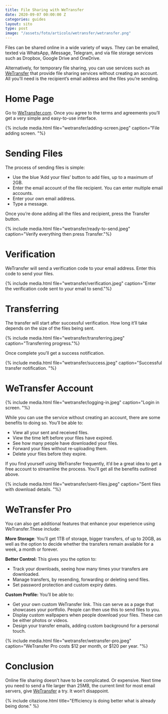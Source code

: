 ```yaml
---
title: File Sharing with WeTransfer
date: 2020-09-07 00:00:00 Z
categories: guides
layout: sito
type: post
image: "/assets/foto/articolo/wetransfer/wetransfer.png"
---
```


Files can be shared online in a wide variety of ways. They can be emailed, texted via WhatsApp, iMessage, Telegram, and via file storage services such as Dropbox, Google Drive and OneDrive.

Alternatively, for temporary file sharing, you can use services such as [WeTransfer](https://wetransfer.com) that provide file sharing services without creating an account. All you’ll need is the recipient’s email address and the files you’re sending.

# Home Page
Go to [WeTransfer.com](https://wetransfer.com). Once you agree to the terms and agreements you’ll get a very simple and easy-to-use interface.

{% include media.html file="wetransfer/adding-screen.jpeg" caption="File adding screen. "%}

# Sending Files
The process of sending files is simple:
- Use the blue ‘Add your files’ button to add files, up to a maximum of 2GB.
- Enter the email account of the file recipient. You can enter multiple email accounts.
- Enter your own email address.
- Type a message.

Once you’re done adding all the files and recipient, press the Transfer button.

{% include media.html file="wetransfer/ready-to-send.jpeg" caption="Verify everything then press Transfer."%}

# Verification
WeTransfer will send a verification code to your email address. Enter this code to send your files.

{% include media.html file="wetransfer/verification.jpeg" caption="Enter the verification code sent to your email to send."%}

# Transferring
The transfer will start after successful verification. How long it’ll take depends on the size of the files being sent.

{% include media.html file="wetransfer/transferring.jpeg" caption="Transferring progress."%}

Once complete you’ll get a success notification.

{% include media.html file="wetransfer/success.jpeg" caption="Successful transfer notification. "%}

# WeTransfer Account

{% include media.html file="wetransfer/logging-in.jpeg" caption="Login in screen. "%}

While you can use the service without creating an account, there are some benefits to doing so. You’ll be able to:
- View all your sent and received files.
- View the time left before your files have expired.
- See how many people have downloaded your files.
- Forward your files without re-uploading them.
- Delete your files before they expire.

If you find yourself using WeTransfer frequently, it’d be a great idea to get a free account to streamline the process. You'll get all the benefits outlined above.

{% include media.html file="wetransfer/sent-files.jpeg" caption="Sent files with download details. "%}

# WeTransfer Pro
You can also get additional features that enhance your experience using WeTransfer.These include:

**More Storage**: You’ll get 1TB of storage, bigger transfers, of up to 20GB, as well as the option to decide whether the transfers remain available for a week, a month or forever.

**Better Control:** This gives you the option to:
- Track your downloads, seeing how many times your transfers are downloaded.
- Manage transfers, by resending, forwarding or deleting send files.
- Set password protection and custom expiry dates.

**Custom Profile:** You’ll be able to:
- Get your own custom WeTransfer link. This can serve as a page that showcases your portfolio. People can then use this to send files to you.
- Display custom wallpapers when people download your files. These can be either photos or videos.
- Design your transfer emails, adding custom background for a personal touch.

{% include media.html file="wetransfer/wetransfer-pro.jpeg" caption="WeTransfer Pro costs $12 per month, or $120 per year. "%}

# Conclusion
Online file sharing doesn’t have to be complicated. Or expensive. Next time you need to send a file larger than 25MB, the current limit for most email servers, give [WeTransfer](https://wetransfer.com) a try. It won’t disappoint.

{% include citazione.html title="Efficiency is doing better what is already being done." %}